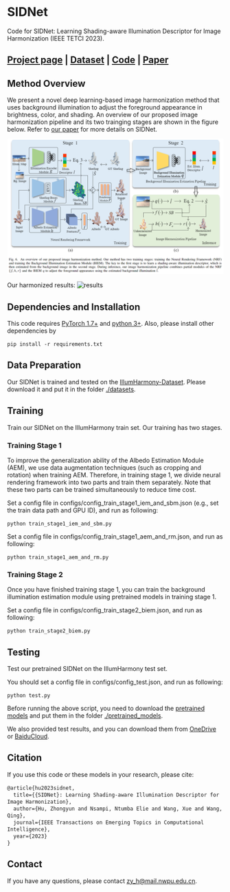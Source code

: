 # SIDNet
Code for SIDNet: Learning Shading-aware Illumination Descriptor for Image Harmonization (IEEE TETCI 2023).

## [Project page](https://waldenlakes.github.io/IllumHarmony/) | [Dataset](https://github.com/waldenlakes/IllumHarmony-Dataset) | [Code](https://github.com/waldenlakes/SIDNet) | [Paper](https://arxiv.org/abs/2112.01314)

## Method Overview
We present a novel deep learning-based image harmonization method that uses background illumination to adjust the foreground appearance in brightness, color, and shading. An overview of our proposed image harmonization pipeline and its two trainging stages are shown in the figure below. Refer to [our paper](https://arxiv.org/pdf/2112.01314.pdf) for more details on SIDNet.

![pipeline](assets/pipeline.png)

Our harmonized results:
![results](assets/examples_results.png)

## Dependencies and Installation
This code requires [PyTorch 1.7+](https://pytorch.org/) and [python 3+](https://www.python.org/downloads/). Also, please install other dependencies by

    pip install -r requirements.txt

## Data Preparation
Our SIDNet is trained and tested on the [IllumHarmony-Dataset](https://github.com/waldenlakes/IllumHarmony-Dataset). Please download it and put it in the folder [./datasets](./datasets).

## Training

Train our SIDNet on the IllumHarmony train set. Our training has two stages.

### Training Stage 1
To improve the generalization ability of the Albedo Estimation Module (AEM), we use data augmentation techniques (such as cropping and rotation) when training AEM. Therefore, in training stage 1, we divide neural rendering framework into two parts and train them separately. Note that these two parts can be trained simultaneously to reduce time cost.

Set a config file in configs/config_train_stage1_iem_and_sbm.json (e.g., set the train data path and GPU ID), and run as following:

    python train_stage1_iem_and_sbm.py

Set a config file in configs/config_train_stage1_aem_and_rm.json, and run as following:

    python train_stage1_aem_and_rm.py

### Training Stage 2
Once you have finished training stage 1, you can train the background illumination estimation module using pretrained models in training stage 1.

Set a config file in configs/config_train_stage2_biem.json, and run as following:

    python train_stage2_biem.py

## Testing

Test our pretrained SIDNet on the IllumHarmony test set. 

You should set a config file in configs/config_test.json, and run as following:

    python test.py

Before running the above script, you need to download the [pretrained models](https://drive.google.com/file/d/135b9fQ5HJikR12qGZ2wIYpuIkKYRGjFU/view?usp=sharing) and put them in the folder [./pretrained_models](./pretrained_models). 

We also provided test results, and you can download them from [OneDrive](https://mailnwpueducn-my.sharepoint.com/:u:/g/personal/zy_h_mail_nwpu_edu_cn/ESKWVdjZxbpAvkcqRtfWDfkBzIR0q2f-9WT3tOKp1u8sPQ?e=BJo9aU) or [BaiduCloud](https://pan.baidu.com/s/1ScNrOja8GLmM_Qor948oqA?pwd=whe0).

## Citation

If you use this code or these models in your research, please cite:

```
@article{hu2023sidnet,
  title={{SIDNet}: Learning Shading-aware Illumination Descriptor for Image Harmonization},
  author={Hu, Zhongyun and Nsampi, Ntumba Elie and Wang, Xue and Wang, Qing},
  journal={IEEE Transactions on Emerging Topics in Computational Intelligence},
  year={2023}
}
```

## Contact
If you have any questions, please contact <zy_h@mail.nwpu.edu.cn>.
